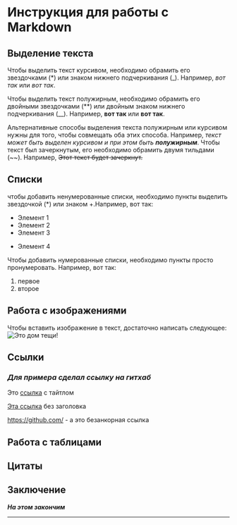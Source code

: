 # Инструкция для работы с Markdown

## Выделение текста

Чтобы выделить текст курсивом, необходимо обрамить его звездочками (*) или знаком нижнего подчеркивания (_). Например, *вот так* или _вот так_.

Чтобы выделить текст полужирным, необходимо обрамить его двойными звездочками (**) или двойным знаком нижнего подчеркивания (__). Например, **вот так** или __вот так__.

Альтернативные способы выделения текста полужирным или курсивом нужны для того, чтобы совмещать оба этих способа. Например, _текст может быть выделен курсивом и при этом быть **полужирным**_.
Чтобы текст был зачеркнутым, его необходимо обрамить двумя тильдами (~~). Например, ~~Этот текст будет зачеркнут.~~

## Списки

чтобы добавить ненумерованные списки, необходимо пункты выделить звездочкой (*) или знаком +.Например, вот так:
* Элемент 1
* Элемент 2
* Элемент 3
+ Элемент 4

Чтобы добавить нумерованные списки, необходимо пункты просто пронумеровать. Например, вот так:
1. первое
2. второе

## Работа с изображениями

Чтобы вставить изображение в текст, достаточно написать следующее:
![Это дом тещи!](haus.png)

## Ссылки

### *Для примера сделал ссылку на гитхаб*

Это [ссылка](https://github.com) с тайтлом

[Эта ссылка](https://github.com/) без заголовка

<https://github.com/> - а это безанкорная ссылка

## Работа с таблицами

## Цитаты

## Заключение

__*На этом закончим*__
****